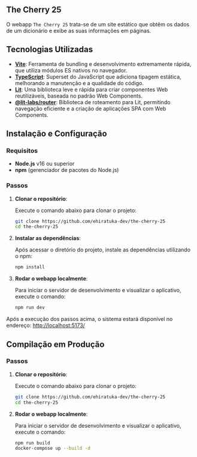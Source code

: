 ## The Cherry 25

O webapp `The Cherry 25` trata-se de um site estático que obtêm os dados de um dicionário e exibe as suas informações em páginas.

## Tecnologias Utilizadas

- **[Vite](https://vitejs.dev/)**: Ferramenta de bundling e desenvolvimento extremamente rápida, que utiliza módulos ES nativos no navegador.
- **[TypeScript](https://www.typescriptlang.org/)**: Superset do JavaScript que adiciona tipagem estática, melhorando a manutenção e a qualidade do código.
- **[Lit](https://lit.dev/)**: Uma biblioteca leve e rápida para criar componentes Web reutilizáveis, baseada no padrão Web Components.
- **[@lit-labs/router](https://github.com/lit/lit-router)**: Biblioteca de roteamento para Lit, permitindo navegação eficiente e a criação de aplicações SPA com Web Components.

## Instalação e Configuração

### Requisitos

- **Node.js** v16 ou superior
- **npm** (gerenciador de pacotes do Node.js)

### Passos

1. **Clonar o repositório**:

    Execute o comando abaixo para clonar o projeto:

    ```bash
    git clone https://github.com/ehiratuka-dev/the-cherry-25
    cd the-cherry-25
    ```

2. **Instalar as dependências**:

    Após acessar o diretório do projeto, instale as dependências utilizando o npm:

    ```bash
    npm install
    ```

3. **Rodar o webapp localmente**:

    Para iniciar o servidor de desenvolvimento e visualizar o aplicativo, execute o comando:

    ```bash
    npm run dev
    ```

Após a execução dos passos acima, o sistema estará disponível no endereço: [http://localhost:5173/](http://localhost:5173/)

## Compilação em Produção

### Passos

1. **Clonar o repositório**:

    Execute o comando abaixo para clonar o projeto:

    ```bash
    git clone https://github.com/ehiratuka-dev/the-cherry-25
    cd the-cherry-25
    ```

2. **Rodar o webapp localmente**:

    Para iniciar o servidor de desenvolvimento e visualizar o aplicativo, execute o comando:

	 ```bash
	 npm run build
	 docker-compose up --build -d
	 ```


